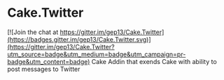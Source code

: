 # Cake.Twitter

[![Join the chat at https://gitter.im/gep13/Cake.Twitter](https://badges.gitter.im/gep13/Cake.Twitter.svg)](https://gitter.im/gep13/Cake.Twitter?utm_source=badge&utm_medium=badge&utm_campaign=pr-badge&utm_content=badge)
Cake Addin that exends Cake with ability to post messages to Twitter
